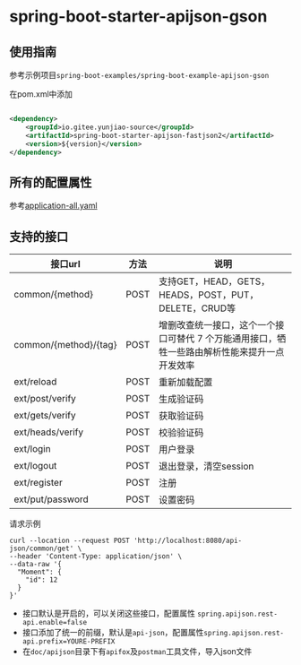# spring-boot-starter-apijson-gson


## 使用指南

参考示例项目`spring-boot-examples/spring-boot-example-apijson-gson`

在pom.xml中添加

```xml

<dependency>
    <groupId>io.gitee.yunjiao-source</groupId>
    <artifactId>spring-boot-starter-apijson-fastjson2</artifactId>
    <version>${version}</version>
</dependency>
```

## 所有的配置属性

参考[application-all.yaml](../doc/apijson/application-all.yml)

## 支持的接口

| 接口url                 | 方法   | 说明                                               |
|-----------------------|------|--------------------------------------------------|
| common/{method}       | POST | 支持GET，HEAD，GETS，HEADS，POST，PUT，DELETE，CRUD等      |
| common/{method}/{tag} | POST | 增删改查统一接口，这个一个接口可替代 7 个万能通用接口，牺牲一些路由解析性能来提升一点开发效率 |
| ext/reload            | POST | 重新加载配置                                           |
| ext/post/verify       | POST | 生成验证码                                            |
| ext/gets/verify       | POST | 获取验证码                                            |
| ext/heads/verify      | POST | 校验验证码                                            |
| ext/login             | POST | 用户登录                                             |
| ext/logout            | POST | 退出登录，清空session                                   |
| ext/register          | POST | 注册                                               |
| ext/put/password      | POST | 设置密码                                             |

请求示例

```curl
curl --location --request POST 'http://localhost:8080/api-json/common/get' \
--header 'Content-Type: application/json' \
--data-raw '{
  "Moment": {
    "id": 12
  }
}'
```

* 接口默认是开启的，可以关闭这些接口，配置属性 `spring.apijson.rest-api.enable=false`
* 接口添加了统一的前缀，默认是`api-json`，配置属性`spring.apijson.rest-api.prefix=YOURE-PREFIX`
* 在`doc/apijson`目录下有`apifox`及`postman`工具文件，导入json文件

